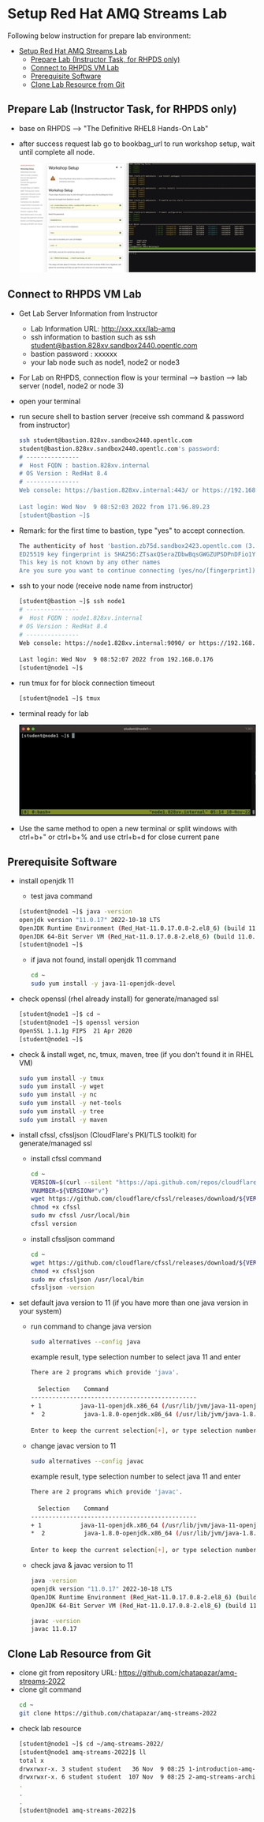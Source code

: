 # Setup Red Hat AMQ Streams Lab

Following below instruction for prepare lab environment:

<!-- TOC -->

- [Setup Red Hat AMQ Streams Lab](#setup-red-hat-amq-streams-lab)
  - [Prepare Lab (Instructor Task, for RHPDS only)](#prepare-lab-instructor-task-for-rhpds-only)
  - [Connect to RHPDS VM Lab](#connect-to-rhpds-vm-lab)
  - [Prerequisite Software](#prerequisite-software)
  - [Clone Lab Resource from Git](#clone-lab-resource-from-git)

<!-- /TOC -->

## Prepare Lab (Instructor Task, for RHPDS only)
* base on RHPDS --> "The Definitive RHEL8 Hands-On Lab"
* after success request lab go to bookbag_url to run workshop setup, wait until complete all node.
  
  ![](images/setup-1.png) 

## Connect to RHPDS VM Lab 
* Get Lab Server Information from Instructor
  - Lab Information URL: http://xxx.xxx/lab-amq
  - ssh information to bastion such as ssh student@bastion.828xv.sandbox2440.opentlc.com
  - bastion password : xxxxxx
  - your lab node such as node1, node2 or node3
* For Lab on RHPDS, connection flow is your terminal --> bastion --> lab server (node1, node2 or node 3)
* open your terminal
* run secure shell to bastion server (receive ssh command & password from instructor)
  ```bash
  ssh student@bastion.828xv.sandbox2440.opentlc.com
  student@bastion.828xv.sandbox2440.opentlc.com's password: 
  # ---------------
  #  Host FQDN : bastion.828xv.internal
  # OS Version : RedHat 8.4
  # ---------------
  Web console: https://bastion.828xv.internal:443/ or https://192.168.0.176:443/

  Last login: Wed Nov  9 08:52:03 2022 from 171.96.89.23
  [student@bastion ~]$
  ```
* Remark: for the first time to bastion, type "yes" to accept connection.
  ```bash
  The authenticity of host 'bastion.zb75d.sandbox2423.opentlc.com (3.139.121.191)' can't be established.
  ED25519 key fingerprint is SHA256:ZTsaxQSeraZDbwBqsGWGZUPSDPnDFio1Yv3Pes40OTI.
  This key is not known by any other names
  Are you sure you want to continue connecting (yes/no/[fingerprint])?
  ```
* ssh to your node (receive node name from instructor)
  ```bash
  [student@bastion ~]$ ssh node1
  # ---------------
  #  Host FQDN : node1.828xv.internal
  # OS Version : RedHat 8.4
  # ---------------
  Web console: https://node1.828xv.internal:9090/ or https://192.168.0.124:9090/

  Last login: Wed Nov  9 08:52:07 2022 from 192.168.0.176
  [student@node1 ~]$
  ```
* run tmux for for block connection timeout
  ```bash
  [student@node1 ~]$ tmux
  ```
* terminal ready for lab
  
  ![](images/setup-2.png) 
  
* Use the same method to open a new terminal or split windows with ctrl+b+" or ctrl+b+% and use ctrl+b+d for close current pane
  
## Prerequisite Software
* install openjdk 11 
    - test java command
    ```bash
    [student@node1 ~]$ java -version
    openjdk version "11.0.17" 2022-10-18 LTS
    OpenJDK Runtime Environment (Red_Hat-11.0.17.0.8-2.el8_6) (build 11.0.17+8-LTS)
    OpenJDK 64-Bit Server VM (Red_Hat-11.0.17.0.8-2.el8_6) (build 11.0.17+8-LTS, mixed mode, sharing)
    [student@node1 ~]$
    ```
  - if java not found, install openjdk 11 command
    ```bash
    cd ~
    sudo yum install -y java-11-openjdk-devel  
    ```
  
* check openssl (rhel already install) for generate/managed ssl
  ```bash
  [student@node1 ~]$ cd ~
  [student@node1 ~]$ openssl version
  OpenSSL 1.1.1g FIPS  21 Apr 2020
  [student@node1 ~]$
  ```

* check & install wget, nc, tmux, maven, tree (if you don't found it in RHEL VM)
  ```bash
  sudo yum install -y tmux
  sudo yum install -y wget
  sudo yum install -y nc
  sudo yum install -y net-tools
  sudo yum install -y tree
  sudo yum install -y maven
  ```
  
* install cfssl, cfssljson (CloudFlare's PKI/TLS toolkit) for generate/managed ssl
  - install cfssl command
    ```bash
    cd ~
    VERSION=$(curl --silent "https://api.github.com/repos/cloudflare/cfssl/releases/latest" | grep '"tag_name"' | sed -E 's/.*"([^"]+)".*/\1/')
    VNUMBER=${VERSION#"v"}
    wget https://github.com/cloudflare/cfssl/releases/download/${VERSION}/cfssl_${VNUMBER}_linux_amd64 -O cfssl
    chmod +x cfssl
    sudo mv cfssl /usr/local/bin
    cfssl version
    ```
  - install cfssljson command
    ```bash
    cd ~
    wget https://github.com/cloudflare/cfssl/releases/download/${VERSION}/cfssljson_${VNUMBER}_linux_amd64 -O cfssljson
    chmod +x cfssljson
    sudo mv cfssljson /usr/local/bin
    cfssljson -version
    ```

* set default java version to 11 (if you have more than one java version in your system)
  * run command to change java version
    ```bash
    sudo alternatives --config java
    ```
    
    example result, type selection number to select java 11 and enter
    ```bash
    There are 2 programs which provide 'java'.

      Selection    Command
    -----------------------------------------------
    + 1           java-11-openjdk.x86_64 (/usr/lib/jvm/java-11-openjdk-11.0.17.0.8-2.el8_6.x86_64/bin/java)
    *  2           java-1.8.0-openjdk.x86_64 (/usr/lib/jvm/java-1.8.0-openjdk-1.8.0.352.b08-2.el8_6.x86_64/jre/bin/java)

    Enter to keep the current selection[+], or type selection number: 1
    ```
    
  * change javac version to 11
    ```bash
    sudo alternatives --config javac
    ```

    example result, type selection number to select java 11 and enter
    ```bash
    There are 2 programs which provide 'javac'.

      Selection    Command
    -----------------------------------------------
    + 1           java-11-openjdk.x86_64 (/usr/lib/jvm/java-11-openjdk-11.0.17.0.8-2.el8_6.x86_64/bin/javac)
    *  2           java-1.8.0-openjdk.x86_64 (/usr/lib/jvm/java-1.8.0-openjdk-1.8.0.352.b08-2.el8_6.x86_64/bin/javac)

    Enter to keep the current selection[+], or type selection number: 1
    ```
  * check java & javac version to 11
    ```bash
    java -version
    openjdk version "11.0.17" 2022-10-18 LTS
    OpenJDK Runtime Environment (Red_Hat-11.0.17.0.8-2.el8_6) (build 11.0.17+8-LTS)
    OpenJDK 64-Bit Server VM (Red_Hat-11.0.17.0.8-2.el8_6) (build 11.0.17+8-LTS, mixed mode, sharing)
    ```

    ```bash
    javac -version
    javac 11.0.17
    ```

## Clone Lab Resource from Git
* clone git from repository URL: https://github.com/chatapazar/amq-streams-2022
* clone git command
  ```bash
  cd ~
  git clone https://github.com/chatapazar/amq-streams-2022
  ```
* check lab resource
  ```bash
  [student@node1 ~]$ cd ~/amq-streams-2022/
  [student@node1 amq-streams-2022]$ ll
  total x
  drwxrwxr-x. 3 student student   36 Nov  9 08:25 1-introduction-amq-streams
  drwxrwxr-x. 6 student student  107 Nov  9 08:25 2-amq-streams-architecture
  .
  .
  .
  [student@node1 amq-streams-2022]$
  ```